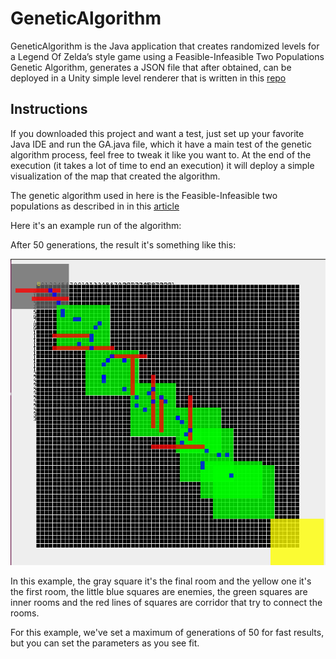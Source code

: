 # GeneticAlgorithm
GeneticAlgorithm is the Java application that creates randomized levels for a Legend Of Zelda’s style game using a Feasible-Infeasible Two Populations Genetic Algorithm, generates a JSON file that after obtained, can be deployed in a Unity simple level renderer that is written in this [repo](https://github.com/GeneticZeldaLevels/GeneticLevels)

## Instructions
If you downloaded this project and want a test, just set up your favorite Java IDE and run the GA.java file, which it have a main test of the genetic algorithm process, feel free to tweak it like you want to. At the end of the execution (it takes a lot of time to end an execution) it will deploy a simple visualization of the map that created the algorithm.

The genetic algorithm used in here is the Feasible-Infeasible two populations as described in in this [article](https://www.researchgate.net/publication/222668244_Introducing_a_Feasible-Infeasible_Two-Population_FI-2Pop_Genetic_Algorithm_for_Constrained_Optimization_Distance_Tracing_and_No_Free_Lunch)

Here it's an example run of the algorithm:

After 50 generations, the result it's something like this:

![Resulting map](https://github.com/GeneticZeldaLevels/GeneticAlgorithm/blob/master/img/Screenshot%20from%202018-03-29%2019-02-30.png)

In this example, the gray square it's the final room and the yellow one it's the first room, the little blue squares are enemies, the green squares are inner rooms and the red lines of squares are corridor that try to connect the rooms.

For this example, we've set a maximum of generations of 50 for fast results, but you can set the parameters as you see fit. 
